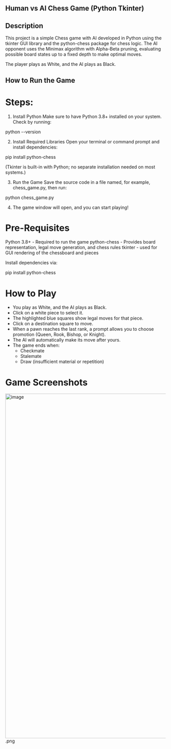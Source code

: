 ## Human vs AI Chess Game (Python Tkinter)

## Description

This project is a simple Chess game with AI developed in Python using the tkinter GUI library and the python-chess package for chess logic.
The AI opponent uses the Minimax algorithm with Alpha-Beta pruning, evaluating possible board states up to a fixed depth to make optimal moves.

The player plays as White, and the AI plays as Black.

## How to Run the Game

# Steps:

1. Install Python
Make sure to have Python 3.8+ installed on your system.
Check by running:

python --version

2. Install Required Libraries
Open your terminal or command prompt and install dependencies:

pip install python-chess

(Tkinter is built-in with Python; no separate installation needed on most systems.)

3. Run the Game Save the source code in a file named, for example, chess_game.py, then run:

python chess_game.py

4. The game window will open, and you can start playing!

# Pre-Requisites
Python 3.8+	- Required to run the game
python-chess - Provides board representation, legal move generation, and chess rules
tkinter -   used for GUI rendering of the chessboard and pieces

Install dependencies via:

pip install python-chess

# How to Play

- You play as White, and the AI plays as Black.
- Click on a white piece to select it.
- The highlighted blue squares show legal moves for that piece.
- Click on a destination square to move.
- When a pawn reaches the last rank, a prompt allows you to choose promotion (Queen, Rook, Bishop, or      Knight).
- The AI will automatically make its move after yours.
- The game ends when:
    - Checkmate
    - Stalemate
    - Draw (insufficient material or repetition)

# Game Screenshots
<img width="1920" height="1080" alt="image" src="https://github.com/user-attachments/assets/206e7171-7bb3-4f1d-a78d-2afbb89a5238" />.png

